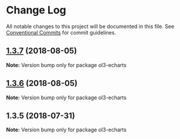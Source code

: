 # Change Log

All notable changes to this project will be documented in this file.
See [Conventional Commits](https://conventionalcommits.org) for commit guidelines.

<a name="1.3.7"></a>
## [1.3.7](https://github.com/sakitam-fdd/ol3Echarts/compare/ol3-echarts@1.3.6...ol3-echarts@1.3.7) (2018-08-05)




**Note:** Version bump only for package ol3-echarts

<a name="1.3.6"></a>
## [1.3.6](https://github.com/sakitam-fdd/ol3Echarts/compare/ol3-echarts@1.3.5...ol3-echarts@1.3.6) (2018-08-05)




**Note:** Version bump only for package ol3-echarts

<a name="1.3.5"></a>
## 1.3.5 (2018-07-31)




**Note:** Version bump only for package ol3-echarts

